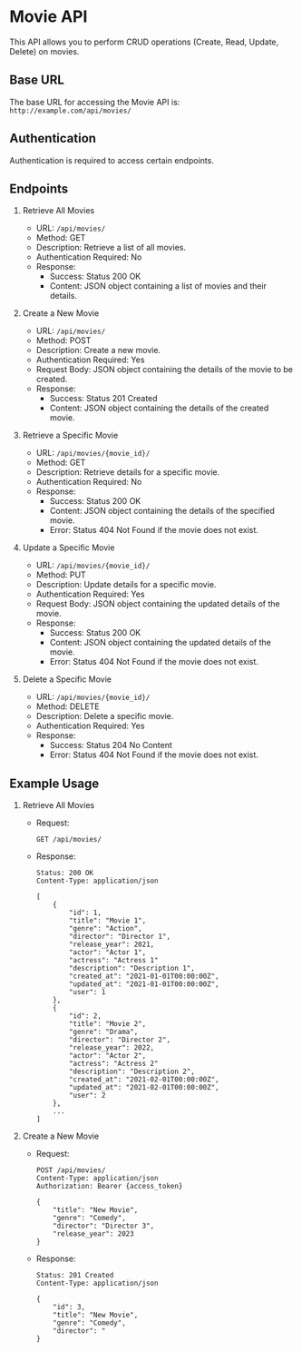 Movie API
=========

This API allows you to perform CRUD operations (Create, Read, Update, Delete) on movies.

Base URL
--------
The base URL for accessing the Movie API is: `http://example.com/api/movies/`

Authentication
--------------
Authentication is required to access certain endpoints.

Endpoints
---------
1. Retrieve All Movies
    - URL: `/api/movies/`
    - Method: GET
    - Description: Retrieve a list of all movies.
    - Authentication Required: No
    - Response:
        - Success: Status 200 OK
        - Content: JSON object containing a list of movies and their details.

2. Create a New Movie
    - URL: `/api/movies/`
    - Method: POST
    - Description: Create a new movie.
    - Authentication Required: Yes
    - Request Body: JSON object containing the details of the movie to be created.
    - Response:
        - Success: Status 201 Created
        - Content: JSON object containing the details of the created movie.

3. Retrieve a Specific Movie
    - URL: `/api/movies/{movie_id}/`
    - Method: GET
    - Description: Retrieve details for a specific movie.
    - Authentication Required: No
    - Response:
        - Success: Status 200 OK
        - Content: JSON object containing the details of the specified movie.
        - Error: Status 404 Not Found if the movie does not exist.

4. Update a Specific Movie
    - URL: `/api/movies/{movie_id}/`
    - Method: PUT
    - Description: Update details for a specific movie.
    - Authentication Required: Yes
    - Request Body: JSON object containing the updated details of the movie.
    - Response:
        - Success: Status 200 OK
        - Content: JSON object containing the updated details of the movie.
        - Error: Status 404 Not Found if the movie does not exist.

5. Delete a Specific Movie
    - URL: `/api/movies/{movie_id}/`
    - Method: DELETE
    - Description: Delete a specific movie.
    - Authentication Required: Yes
    - Response:
        - Success: Status 204 No Content
        - Error: Status 404 Not Found if the movie does not exist.

Example Usage
-------------
1. Retrieve All Movies
    - Request:
        ```
        GET /api/movies/
        ```
    - Response:
        ```
        Status: 200 OK
        Content-Type: application/json

        [
            {
                "id": 1,
                "title": "Movie 1",
                "genre": "Action",
                "director": "Director 1",
                "release_year": 2021,
                "actor": "Actor 1",
                "actress": "Actress 1"
                "description": "Description 1",
                "created_at": "2021-01-01T00:00:00Z",
                "updated_at": "2021-01-01T00:00:00Z",
                "user": 1
            },
            {
                "id": 2,
                "title": "Movie 2",
                "genre": "Drama",
                "director": "Director 2",
                "release_year": 2022,
                "actor": "Actor 2",
                "actress": "Actress 2"
                "description": "Description 2",
                "created_at": "2021-02-01T00:00:00Z",
                "updated_at": "2021-02-01T00:00:00Z",
                "user": 2
            },
            ...
        ]
        ```

2. Create a New Movie
    - Request:
        ```
        POST /api/movies/
        Content-Type: application/json
        Authorization: Bearer {access_token}

        {
            "title": "New Movie",
            "genre": "Comedy",
            "director": "Director 3",
            "release_year": 2023
        }
        ```
    - Response:
        ```
        Status: 201 Created
        Content-Type: application/json

        {
            "id": 3,
            "title": "New Movie",
            "genre": "Comedy",
            "director": "
        }
        ```